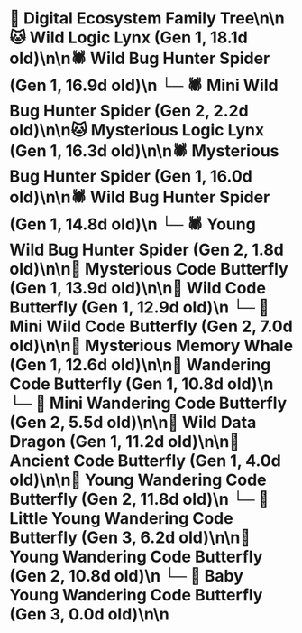 # 🌳 Digital Ecosystem Family Tree\n\n🐱 Wild Logic Lynx (Gen 1, 18.1d old)\n\n🕷️ Wild Bug Hunter Spider (Gen 1, 16.9d old)\n  └─ 🕷️ Mini Wild Bug Hunter Spider (Gen 2, 2.2d old)\n\n🐱 Mysterious Logic Lynx (Gen 1, 16.3d old)\n\n🕷️ Mysterious Bug Hunter Spider (Gen 1, 16.0d old)\n\n🕷️ Wild Bug Hunter Spider (Gen 1, 14.8d old)\n  └─ 🕷️ Young Wild Bug Hunter Spider (Gen 2, 1.8d old)\n\n🦋 Mysterious Code Butterfly (Gen 1, 13.9d old)\n\n🦋 Wild Code Butterfly (Gen 1, 12.9d old)\n  └─ 🦋 Mini Wild Code Butterfly (Gen 2, 7.0d old)\n\n🐋 Mysterious Memory Whale (Gen 1, 12.6d old)\n\n🦋 Wandering Code Butterfly (Gen 1, 10.8d old)\n  └─ 🦋 Mini Wandering Code Butterfly (Gen 2, 5.5d old)\n\n🐉 Wild Data Dragon (Gen 1, 11.2d old)\n\n🦋 Ancient Code Butterfly (Gen 1, 4.0d old)\n\n🦋 Young Wandering Code Butterfly (Gen 2, 11.8d old)\n  └─ 🦋 Little Young Wandering Code Butterfly (Gen 3, 6.2d old)\n\n🦋 Young Wandering Code Butterfly (Gen 2, 10.8d old)\n  └─ 🦋 Baby Young Wandering Code Butterfly (Gen 3, 0.0d old)\n\n